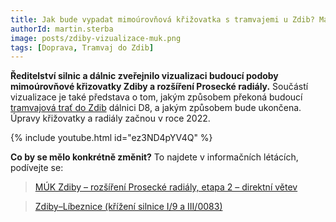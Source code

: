 ```yaml
---
title: Jak bude vypadat mimoúrovňová křižovatka s tramvajemi u Zdib? Máme vizualizaci!
authorId: martin.sterba
image: posts/zdiby-vizualizace-muk.png
tags: [Doprava, Tramvaj do Zdib]
---
```


**Ředitelství silnic a dálnic zveřejnilo vizualizaci budoucí podoby mimoúrovňové křizovatky Zdiby a rozšíření Prosecké radiály.** Součástí vizualizace je také představa o tom, jakým způsobem překoná budoucí [tramvajová trať do Zdib](https://praha8.pirati.cz/aktuality/stitky/tramvaj-do-zdib/) dálnici D8, a jakým způsobem bude ukončena. Úpravy křižovatky a radiály začnou v roce 2022.

{% include youtube.html id="ez3ND4pYV4Q" %}

**Co by se mělo konkrétně změnit?** To najdete v informačních létácích, podívejte se:

>[MÚK Zdiby – rozšíření Prosecké radiály, etapa 2 – direktní větev](https://mapapp.rsd.cz/Upload/Stavby/569/infoletak_d8-muk-zdiby-direktni-vetev.pdf)

>[Zdiby–Líbeznice (křížení silnice I/9 a III/0083)](https://mapapp.rsd.cz/Upload/Stavby/459/infoletak_s9-zdiby-libeznice.pdf)
